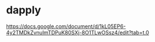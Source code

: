 # dapply
https://docs.google.com/document/d/1kL05EP6-4y2TMDkZvnulmTDPuK80SXj-8O1TLwOSsz4/edit?tab=t.0
